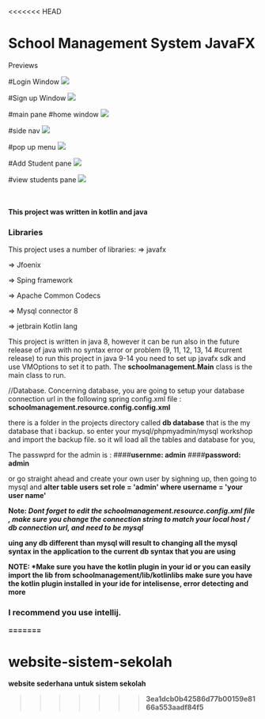 <<<<<<< HEAD
# School Management System JavaFX
Previews


#Login Window
![](screenshots/bandicam%202020-06-21%2022-50-26-573.jpg) 


#Sign up Window
![](screenshots/bandicam%202020-06-21%2022-52-09-029.jpg)

#main pane
#home window
![](screenshots/bandicam%202020-06-21%2022-53-33-500.jpg)


#side nav
![](screenshots/bandicam%202020-06-21%2022-53-55-710.jpg)


#pop up menu
![](screenshots/bandicam%202020-06-21%2022-56-42-952.jpg)

#Add Student pane
![](screenshots/bandicam%202020-06-21%2022-55-12-582.jpg)

#view students pane
![](screenshots/bandicam%202020-06-21%2022-55-25-004.jpg)


\
\
 <b>This project was written in kotlin and java</b>

 
### Libraries

This project uses a number of libraries:
=> javafx <p/>
=> Jfoenix <p/>
=> Sping framework <p/>
=> Apache Common Codecs <p/>
=> Mysql connector 8<p/>
=> jetbrain Kotlin lang <p/>


This project is written in java 8, however it can be run also in the future release of java with no syntax error or problem (9, 11, 12, 13, 14 #current release)
to run this project in java 9-14 you need to set up javafx sdk and use VMOptions to set it to path. The <b>schoolmanagement.Main</b> class is the main class to run.


//Database. 
Concerning database, you are going to setup your database connection url in the following spring config.xml file : <b>schoolmanagement.resource.config.config.xml</b>

there is a folder in the projects directory called <b>db database</b> that is the my database that i backup. so enter your mysql/phpmyadmin/mysql workshop and import the backup file. so it wll load all the tables and database for you,

The passwprd for the admin is :
####<strong><b>usernme: admin</b></strong>
####<strong><b>password: admin</b></strong>

or go straight ahead and create your own user by sighning up, then going to mysql and <b> alter table users set role = 'admin' where username = 'your user name' <b/>

Note: *Dont forget to edit the schoolmanagement.resource.config.xml file , make sure you change the connection string to match your local host / db connection url, and need to be mysql*

uing any db different than mysql will result to changing all the mysql syntax in the application to the current db syntax that you are using


NOTE: *Make sure you have the kotlin plugin in your id or you can easily import the lib from schoolmanagement/lib/kotlinlibs
make sure you have the kotlin plugin installed in your ide for intelisense, error detecting and more

### I recommend you use intellij.
=======
# website-sistem-sekolah
website sederhana untuk sistem sekolah
>>>>>>> 3ea1dcb0b42586d77b00159e8166a553aadf84f5
